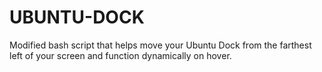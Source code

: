 # UBUNTU-DOCK
Modified bash script that helps move your Ubuntu Dock from the farthest left of your screen and function dynamically on hover.
